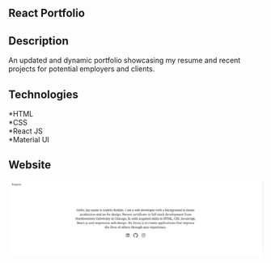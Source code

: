 ## React Portfolio

## Description

An updated and dynamic portfolio showcasing my resume and recent projects for potential employers and clients. 

## Technologies

*HTML</br>
*CSS</br>
*React JS</br>
*Material UI</br>




## Website



![](src/images/portfolioscreenshot.png)
